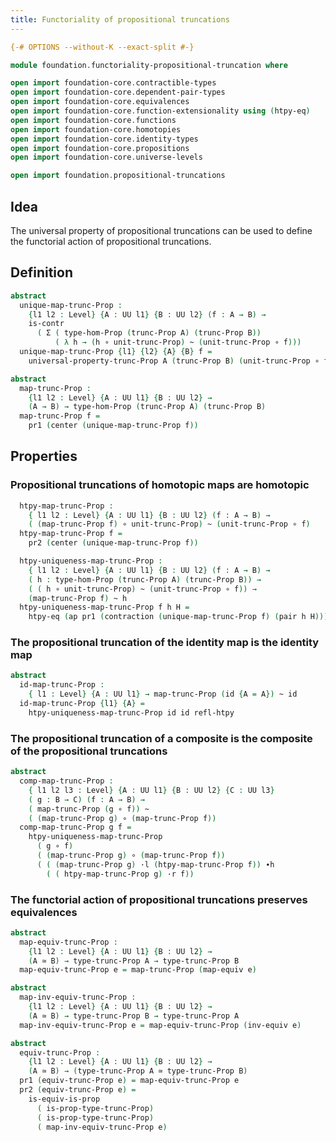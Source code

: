 ```yaml
---
title: Functoriality of propositional truncations
---
```


```agda
{-# OPTIONS --without-K --exact-split #-}

module foundation.functoriality-propositional-truncation where

open import foundation-core.contractible-types
open import foundation-core.dependent-pair-types
open import foundation-core.equivalences
open import foundation-core.function-extensionality using (htpy-eq)
open import foundation-core.functions
open import foundation-core.homotopies
open import foundation-core.identity-types
open import foundation-core.propositions
open import foundation-core.universe-levels

open import foundation.propositional-truncations
```

## Idea

The universal property of propositional truncations can be used to define the functorial action of propositional truncations.

## Definition

```agda
abstract
  unique-map-trunc-Prop :
    {l1 l2 : Level} {A : UU l1} {B : UU l2} (f : A → B) →
    is-contr
      ( Σ ( type-hom-Prop (trunc-Prop A) (trunc-Prop B))
          ( λ h → (h ∘ unit-trunc-Prop) ~ (unit-trunc-Prop ∘ f)))
  unique-map-trunc-Prop {l1} {l2} {A} {B} f =
    universal-property-trunc-Prop A (trunc-Prop B) (unit-trunc-Prop ∘ f)

abstract
  map-trunc-Prop :
    {l1 l2 : Level} {A : UU l1} {B : UU l2} →
    (A → B) → type-hom-Prop (trunc-Prop A) (trunc-Prop B)
  map-trunc-Prop f =
    pr1 (center (unique-map-trunc-Prop f))
```

## Properties

### Propositional truncations of homotopic maps are homotopic

```agda
  htpy-map-trunc-Prop :
    { l1 l2 : Level} {A : UU l1} {B : UU l2} (f : A → B) →
    ( (map-trunc-Prop f) ∘ unit-trunc-Prop) ~ (unit-trunc-Prop ∘ f)
  htpy-map-trunc-Prop f =
    pr2 (center (unique-map-trunc-Prop f))

  htpy-uniqueness-map-trunc-Prop :
    { l1 l2 : Level} {A : UU l1} {B : UU l2} (f : A → B) →
    ( h : type-hom-Prop (trunc-Prop A) (trunc-Prop B)) →
    ( ( h ∘ unit-trunc-Prop) ~ (unit-trunc-Prop ∘ f)) →
    (map-trunc-Prop f) ~ h
  htpy-uniqueness-map-trunc-Prop f h H =
    htpy-eq (ap pr1 (contraction (unique-map-trunc-Prop f) (pair h H)))
```

### The propositional truncation of the identity map is the identity map

```agda
abstract
  id-map-trunc-Prop :
    { l1 : Level} {A : UU l1} → map-trunc-Prop (id {A = A}) ~ id
  id-map-trunc-Prop {l1} {A} =
    htpy-uniqueness-map-trunc-Prop id id refl-htpy
```

### The propositional truncation of a composite is the composite of the propositional truncations

```agda
abstract
  comp-map-trunc-Prop :
    { l1 l2 l3 : Level} {A : UU l1} {B : UU l2} {C : UU l3}
    ( g : B → C) (f : A → B) →
    ( map-trunc-Prop (g ∘ f)) ~
    ( (map-trunc-Prop g) ∘ (map-trunc-Prop f))
  comp-map-trunc-Prop g f =
    htpy-uniqueness-map-trunc-Prop
      ( g ∘ f)
      ( (map-trunc-Prop g) ∘ (map-trunc-Prop f))
      ( ( (map-trunc-Prop g) ·l (htpy-map-trunc-Prop f)) ∙h
        ( ( htpy-map-trunc-Prop g) ·r f))
```

### The functorial action of propositional truncations preserves equivalences

```agda
abstract
  map-equiv-trunc-Prop :
    {l1 l2 : Level} {A : UU l1} {B : UU l2} →
    (A ≃ B) → type-trunc-Prop A → type-trunc-Prop B
  map-equiv-trunc-Prop e = map-trunc-Prop (map-equiv e)

abstract
  map-inv-equiv-trunc-Prop :
    {l1 l2 : Level} {A : UU l1} {B : UU l2} →
    (A ≃ B) → type-trunc-Prop B → type-trunc-Prop A
  map-inv-equiv-trunc-Prop e = map-equiv-trunc-Prop (inv-equiv e)

abstract
  equiv-trunc-Prop :
    {l1 l2 : Level} {A : UU l1} {B : UU l2} →
    (A ≃ B) → (type-trunc-Prop A ≃ type-trunc-Prop B)
  pr1 (equiv-trunc-Prop e) = map-equiv-trunc-Prop e
  pr2 (equiv-trunc-Prop e) =
    is-equiv-is-prop
      ( is-prop-type-trunc-Prop)
      ( is-prop-type-trunc-Prop)
      ( map-inv-equiv-trunc-Prop e)
```
